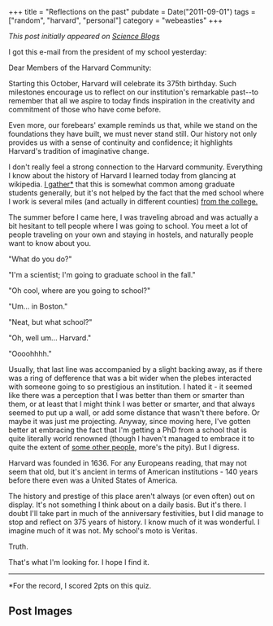 +++
title = "Reflections on the past"
pubdate = Date("2011-09-01")
tags = ["random", "harvard", "personal"]
category = "webeasties"
+++

_This post initially appeared on [Science Blogs](http://scienceblogs.com/webeasties)_

I got this e-mail from the president of my school yesterday:

Dear Members of the Harvard Community:

Starting this October, Harvard will celebrate its 375th birthday.  Such milestones encourage us to reflect on our institution's remarkable past--to remember that all we aspire to today finds inspiration in the creativity and commitment of those who have come before.

Even more, our forebears' example reminds us that, while we stand on the foundations they have built, we must never stand still.  Our history not only provides us with a sense of continuity and confidence; it highlights Harvard's tradition of imaginative change.

I don't really feel a strong connection to the Harvard community. Everything I know about the history of Harvard I learned today from glancing at wikipedia. [I gather*](http://www.phdcomics.com/comics.php?f=1402) that this is somewhat common among graduate students generally, but it's not helped by the fact that the med school where I work is several miles (and actually in different counties) [from the college.](http://maps.google.com/maps/ms?msid=210190931036176032885.0004abd0f9706daefc3a5&msa=0&ll=42.359559,-71.076221&spn=0.086509,0.178871)

The summer before I came here, I was traveling abroad and was actually a bit hesitant to tell people where I was going to school. You meet a lot of people traveling on your own and staying in hostels, and naturally people want to know about you.

"What do you do?"

"I'm a scientist; I'm going to graduate school in the fall."

"Oh cool, where are you going to school?"

"Um... in Boston."

"Neat, but what school?"

"Oh, well um... Harvard."

"Oooohhhh."

Usually, that last line was accompanied by a slight backing away, as if there was a ring of defference that was a bit wider when the plebes interacted with someone going to so prestigious an institution. I hated it - it seemed like there was a perception that I was better than them or smarter than them, or at least that I might think I was better or smarter, and that always seemed to put up a wall, or add some distance that wasn't there before.   Or maybe it was just me projecting. 
Anyway, since moving here, I've gotten better at embracing the fact that I'm getting a PhD from a school that is quite literally world renowned (though I haven't managed to embrace it to quite the extent of  [some other people](http://scienceblogs.com/gregladen/about.php), more's the pity). But I digress.

Harvard was founded in 1636. For any Europeans reading, that may not seem that old, but it's ancient in terms of American institutions - 140 years before there even was a United States of America. 

The history and prestige of this place aren't always (or even often) out on display. It's not something I think about on a daily basis. But it's there. I doubt I'll take part in much of the anniversary festivities, but I did manage to stop and reflect on 375 years of history. I know much of it was wonderful. I imagine much of it was not. My school's moto is Veritas.

Truth.

That's what I'm looking for. I hope I find it.

---

*For the record, I scored 2pts on this quiz.

      
  

 ## Post Images


